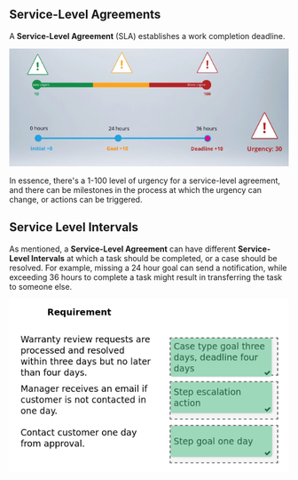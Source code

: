 ## Service-Level Agreements

A **Service-Level Agreement** (SLA) establishes a work completion deadline.

![](attachments/Pasted%20image%2020250524182454.png)

In essence, there's a 1-100 level of urgency for a service-level agreement, and there can be milestones in the process at which the urgency can change, or actions can be triggered. 

## Service Level Intervals

As mentioned, a **Service-Level Agreement** can have different **Service-Level Intervals** at which a task should be completed, or a case should be resolved. For example, missing a 24 hour goal can send a notification, while exceeding 36 hours to complete a task might result in transferring the task to someone else.

![](attachments/Pasted%20image%2020250524183152.png)

